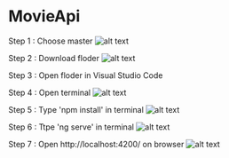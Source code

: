 # MovieApi

Step 1 : Choose master
![alt text](https://github.com/SandNutcha/MovieApi/blob/main/master.png?raw=true)

Step 2 : Download floder
![alt text](https://github.com/SandNutcha/MovieApi/blob/main/Download.png?raw=true)

Step 3 : Open floder in Visual Studio Code

Step 4 : Open terminal
![alt text](https://github.com/SandNutcha/MovieApi/blob/main/terminal.png?raw=true)

Step 5 : Type 'npm install' in terminal
![alt text](https://github.com/SandNutcha/MovieApi/blob/main/npm-install.png?raw=true)

Step 6 : Ttpe 'ng serve' in terminal
![alt text](https://github.com/SandNutcha/MovieApi/blob/main/ng-serve.png?raw=true)

Step 7 : Open http://localhost:4200/ on browser 
![alt text](https://github.com/SandNutcha/MovieApi/blob/main/localhost.png?raw=true)
